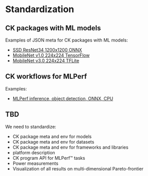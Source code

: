 ﻿# Standardization

## CK packages with ML models

Examples of JSON meta for CK packages with ML models:
* [SSD ResNet34 1200x1200 ONNX](https://github.com/octoml/mlops/blob/main/package/ml-model-mlperf-ssd-resnet34-1200-onnx/.cm/meta.json#L6)
* [MobileNet v1.0 224x224 TensorFlow](https://github.com/octoml/mlops/blob/main/package/ml-model-mlperf-ssd-resnet34-1200-onnx/.cm/meta.json#L6)
* [MobileNet v3.0 224x224 TFLite](https://github.com/ctuning/ck-ml/blob/main/package/model-tf-and-tflite-mlperf-mobilenet-v3/.cm/meta.json)

## CK workflows for MLPerf

Examples:
* [MLPerf inference, object detection, ONNX, CPU](https://github.com/octoml/mlops/blob/main/program/mlperf-inference-bench-object-detection-onnx-cpu/.cm/meta.json)

## TBD

We need to standardize:
* CK package meta and env for models
* CK package meta and env for datasets
* CK package meta and env for frameworks and libraries
* platform description
* CK program API for MLPerf&trade; tasks
* Power measurements
* Visualization of all results on multi-dimensional Pareto-frontier
